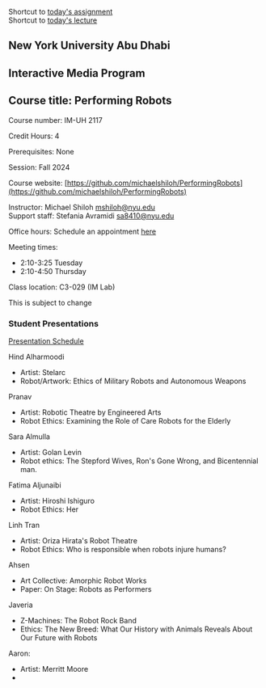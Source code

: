 Shortcut to [today's assignment](#todays-assignment)  
Shortcut to [today's lecture](#todays-lecture)

## New York University Abu Dhabi  
## Interactive Media Program
## Course title: Performing Robots
Course number: IM-UH 2117  

Credit Hours: 4     

Prerequisites: None     

Session: Fall 2024       

Course website:
[https://github.com/michaelshiloh/PerformingRobots](https://github.com/michaelshiloh/PerformingRobots)  

Instructor: Michael Shiloh mshiloh@nyu.edu   
Support staff: Stefania Avramidi sa8410@nyu.edu

Office hours: Schedule an appointment [here](https://calendly.com/michaelshiloh/office_hours)

Meeting times:    
- 2:10-3:25 Tuesday
- 2:10-4:50 Thursday

Class location: C3-029 (IM Lab)

This is subject to change

### Student Presentations
[Presentation
Schedule](https://docs.google.com/spreadsheets/d/1s8S0qX6co3bIBSuFY7zDSmBrV4rCpc_IT61iG6xhgfM/edit?gid=0#gid=0)

Hind Alharmoodi
- Artist: Stelarc
- Robot/Artwork: Ethics of Military Robots and Autonomous Weapons

Pranav
- Artist: Robotic Theatre by Engineered Arts
- Robot Ethics: Examining the Role of Care Robots for the Elderly

Sara Almulla
- Artist: Golan Levin
- Robot ethics: The Stepford Wives, Ron's Gone Wrong, and Bicentennial man.

Fatima Aljunaibi
- Artist: Hiroshi Ishiguro
- Robot Ethics: Her

Linh Tran
- Artist: Oriza Hirata's Robot Theatre
- Robot Ethics: Who is responsible when robots injure humans?

Ahsen
- Art Collective: Amorphic Robot Works 
- Paper: On Stage: Robots as Performers 

Javeria
- Z-Machines: The Robot Rock Band
- Ethics: The New Breed: What Our History with Animals Reveals About Our Future with Robots 

Aaron:
- Artist: Merritt Moore
- 

